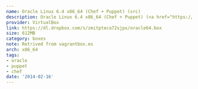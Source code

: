 ```yaml
---
name: Oracle Linux 6.4 x86_64 (Chef + Puppet) (src)
description: Oracle Linux 6.4 x86_64 (Chef + Puppet) (<a href="https://github.com/terrywang/vagrantboxes/blob/master/oracle64.md">src</a>)
provider: VirtualBox
link: https://dl.dropbox.com/s/zmitpteca72sjpx/oracle64.box
size: 612MB
category: boxes
note: Retrived from vagrantbox.es
arch: x86_64
tags:
- oracle
- puppet
- chef
date: '2014-02-16'
---
```

